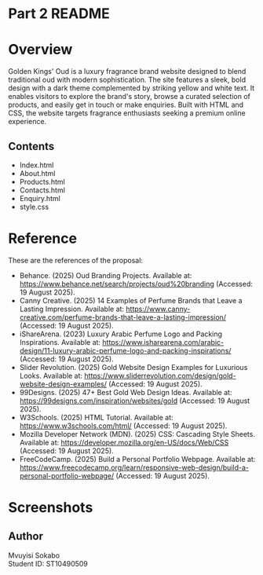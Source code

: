 # Part 2 README
# Overview
Golden Kings' Oud is a luxury fragrance brand website designed to blend traditional oud with modern sophistication. The site features a sleek, bold design with a dark theme complemented by striking yellow and white text. It enables visitors to explore the brand's story, browse a curated selection of products, and easily get in touch or make enquiries. Built with HTML and CSS, the website targets fragrance enthusiasts seeking a premium online experience.

  
## Contents
- Index.html
- About.html
- Products.html
- Contacts.html
- Enquiry.html
- style.css
# Reference
 These are the references of the proposal:
- Behance. (2025) Oud Branding Projects. Available at: https://www.behance.net/search/projects/oud%20branding (Accessed: 19 August 2025).
-	Canny Creative. (2025) 14 Examples of Perfume Brands that Leave a Lasting Impression. Available at: https://www.canny-creative.com/perfume-brands-that-leave-a-lasting-impression/ (Accessed: 19 August 2025).
-	iShareArena. (2023) Luxury Arabic Perfume Logo and Packing Inspirations. Available at: https://www.isharearena.com/arabic-design/11-luxury-arabic-perfume-logo-and-packing-inspirations/ (Accessed: 19 August 2025).
-	Slider Revolution. (2025) Gold Website Design Examples for Luxurious Looks. Available at: https://www.sliderrevolution.com/design/gold-website-design-examples/ (Accessed: 19 August 2025).
-	99Designs. (2025) 47+ Best Gold Web Design Ideas. Available at: https://99designs.com/inspiration/websites/gold (Accessed: 19 August 2025).
-	W3Schools. (2025) HTML Tutorial. Available at: https://www.w3schools.com/html/ (Accessed: 19 August 2025).
-	Mozilla Developer Network (MDN). (2025) CSS: Cascading Style Sheets. Available at: https://developer.mozilla.org/en-US/docs/Web/CSS (Accessed: 19 August 2025).
-	FreeCodeCamp. (2025) Build a Personal Portfolio Webpage. Available at: https://www.freecodecamp.org/learn/responsive-web-design/build-a-personal-portfolio-webpage/ (Accessed: 19 August 2025).
 
# Screenshots


## Author
Mvuyisi Sokabo  
Student ID: ST10490509



